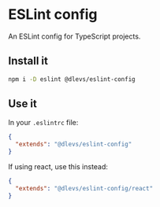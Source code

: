 <!-- TODO: update this. Note how to configure vscode -->

# ESLint config

An ESLint config for TypeScript projects.

## Install it

```sh
npm i -D eslint @dlevs/eslint-config
```

## Use it

In your `.eslintrc` file:

```json
{
  "extends": "@dlevs/eslint-config"
}
```

If using react, use this instead:

```json
{
  "extends": "@dlevs/eslint-config/react"
}
```
